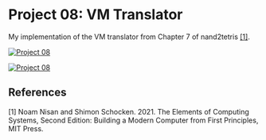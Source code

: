 # Project 08: VM Translator
My implementation of the VM translator from Chapter 7 of nand2tetris [[1]](#1).

[![Project 08](https://github.com/jeffreyflorek/nand2tetris/actions/workflows/test-project-08-full.yml/badge.svg)](https://github.com/jeffreyflorek/nand2tetris/actions/workflows/test-project-08-part1.yml)

[![Project 08](https://github.com/jeffreyflorek/nand2tetris/actions/workflows/test-project-08-full.yml/badge.svg)](https://github.com/jeffreyflorek/nand2tetris/actions/workflows/test-project-08-full.yml)

## References
<a id="1">[1]</a> Noam Nisan and Shimon Schocken. 2021. The Elements of Computing Systems, Second Edition: Building a Modern Computer from First Principles, MIT Press.
